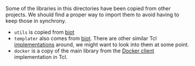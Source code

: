 Some of the libraries in this directories have been copied from other projects.
We should find a proper way to import them to avoid having to keep those in
synchrony.

  - `utils` is copied from [biot](https://bitbucket.org/enbygg3/biot/)
  - `templater` also comes from [biot](https://bitbucket.org/enbygg3/biot/).
    There are other similar Tcl [implementations](http://wiki.tcl.tk/18175)
    around, we might want to look into them at some point.
  - `docker` is a copy of the main library from the
    [Docker client](https://github.com/efrecon/docker-client) implementation
    in Tcl.